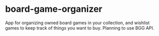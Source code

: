 # board-game-organizer
App for organizing owned board games in your collection, and wishlist games to keep track of things you want to buy. Planning to use BGG API. 
